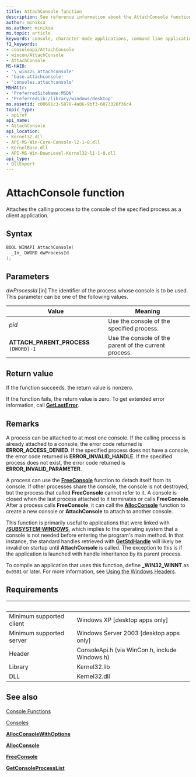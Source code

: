 ```yaml
---
title: AttachConsole function
description: See reference information about the AttachConsole function, which attaches the calling process to the console of the specified process.
author: miniksa
ms.author: miniksa
ms.topic: article
keywords: console, character mode applications, command line applications, terminal applications, console api
f1_keywords:
- consoleapi/AttachConsole
- wincon/AttachConsole
- AttachConsole
MS-HAID:
- '\_win32\_attachconsole'
- 'base.attachconsole'
- 'consoles.attachconsole'
MSHAttr:
- 'PreferredSiteName:MSDN'
- 'PreferredLib:/library/windows/desktop'
ms.assetid: c00691c3-5878-4a06-9bf3-6073326f36c4
topic_type:
- apiref
api_name:
- AttachConsole
api_location:
- Kernel32.dll
- API-MS-Win-Core-Console-l2-1-0.dll
- KernelBase.dll
- API-MS-Win-DownLevel-Kernel32-l1-1-0.dll
api_type:
- DllExport
---
```


# AttachConsole function

Attaches the calling process to the console of the specified process as a client application.

## Syntax

```C
BOOL WINAPI AttachConsole(
  _In_ DWORD dwProcessId
);
```

## Parameters

*dwProcessId* \[in\]
The identifier of the process whose console is to be used. This parameter can be one of the following values.

| Value | Meaning |
|-|-|
| *pid* | Use the console of the specified process. |
| **ATTACH\_PARENT\_PROCESS** `(DWORD)-1` | Use the console of the parent of the current process. |

## Return value

If the function succeeds, the return value is nonzero.

If the function fails, the return value is zero. To get extended error information, call [**GetLastError**](/windows/win32/api/errhandlingapi/nf-errhandlingapi-getlasterror).

## Remarks

A process can be attached to at most one console. If the calling process is already attached to a console, the error code returned is **ERROR\_ACCESS\_DENIED**. If the specified process does not have a console, the error code returned is **ERROR\_INVALID\_HANDLE**. If the specified process does not exist, the error code returned is **ERROR\_INVALID\_PARAMETER**.

A process can use the [**FreeConsole**](freeconsole.md) function to detach itself from its console. If other processes share the console, the console is not destroyed, but the process that called **FreeConsole** cannot refer to it. A console is closed when the last process attached to it terminates or calls **FreeConsole**. After a process calls **FreeConsole**, it can call the [**AllocConsole**](allocconsole.md) function to create a new console or **AttachConsole** to attach to another console.

This function is primarily useful to applications that were linked with [**/SUBSYSTEM:WINDOWS**](/cpp/build/reference/subsystem-specify-subsystem), which implies to the operating system that a console is not needed before entering the program's main method. In that instance, the standard handles retrieved with [**GetStdHandle**](getstdhandle.md) will likely be invalid on startup until **AttachConsole** is called. The exception to this is if the application is launched with handle inheritance by its parent process.

To compile an application that uses this function, define **\_WIN32\_WINNT** as `0x0501` or later. For more information, see [Using the Windows Headers](/windows/win32/winprog/using-the-windows-headers).

## Requirements

| &nbsp; | &nbsp; |
|-|-|
| Minimum supported client | Windows XP \[desktop apps only\] |
| Minimum supported server | Windows Server 2003 \[desktop apps only\] |
| Header | ConsoleApi.h (via WinCon.h, include Windows.h) |
| Library | Kernel32.lib |
| DLL | Kernel32.dll |

## See also

[Console Functions](console-functions.md)

[Consoles](consoles.md)

[**AllocConsoleWithOptions**](allocconsolewithoptions.md)

[**AllocConsole**](allocconsole.md)

[**FreeConsole**](freeconsole.md)

[**GetConsoleProcessList**](getconsoleprocesslist.md)
